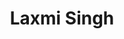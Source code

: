 ---
title: Laxmi Singh
biosmall: "Laxmi is a 2019 batch student of Government Medical College, Ratlam"
biolarge: ""
avatar: f
twitter: 
instagram:
multiple: true
---